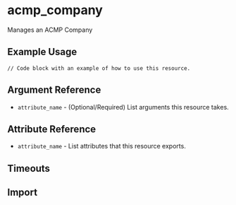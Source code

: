# acmp_company

Manages an ACMP Company

## Example Usage

```hcl
// Code block with an example of how to use this resource.
```

## Argument Reference

* `attribute_name` - (Optional/Required) List arguments this resource takes.

## Attribute Reference

* `attribute_name` - List attributes that this resource exports.

## Timeouts

## Import

